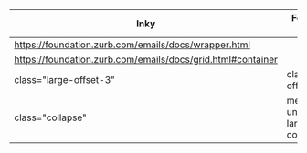 | Inky  | Foundation Flex Grid |
| ------------- | ------------- |
| <wrapper> https://foundation.zurb.com/emails/docs/wrapper.html |   |
| <container> https://foundation.zurb.com/emails/docs/grid.html#container  |   |
| class="large-offset-3" | class="large-offset-3" |
| class="collapse" | medium-uncollapse large-collapse |

